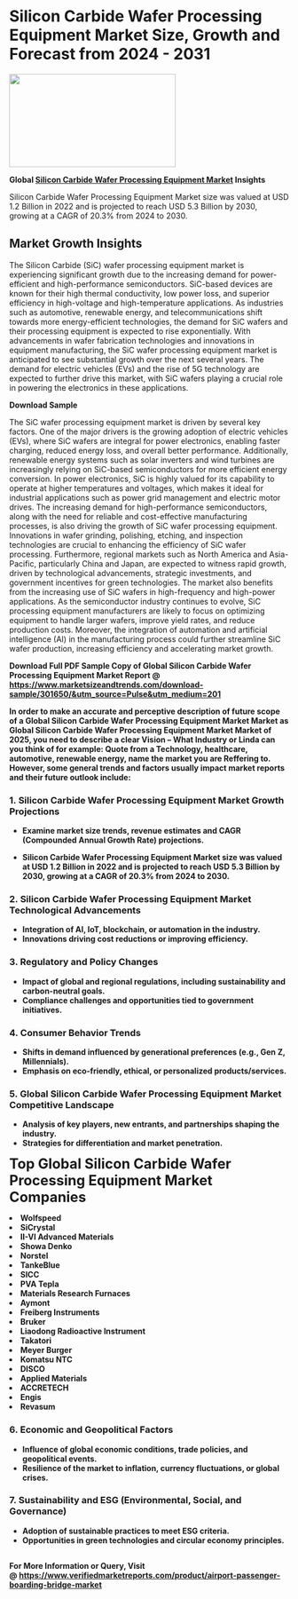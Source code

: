 <H1>Silicon Carbide Wafer Processing Equipment Market Size, Growth and Forecast from 2024 - 2031</H1><img class="aligncenter size-medium wp-image-584254" src="https://thirdeyenews.in/wp-content/uploads/2024/09/Global-Market-Research-300x168.jpeg" alt="" width="300" height="168" /><p><strong>Global&nbsp;<a href="https://www.marketsizeandtrends.com/download-sample/301650/&amp;utm_source=Pulse&amp;utm_medium=201">Silicon Carbide Wafer Processing Equipment Market</a> Insights</strong></p><p>Silicon Carbide Wafer Processing Equipment Market size was valued at USD 1.2 Billion in 2022 and is projected to reach USD 5.3 Billion by 2030, growing at a CAGR of 20.3% from 2024 to 2030.</p><p><h2>Market Growth Insights</h2> <p>The Silicon Carbide (SiC) wafer processing equipment market is experiencing significant growth due to the increasing demand for power-efficient and high-performance semiconductors. SiC-based devices are known for their high thermal conductivity, low power loss, and superior efficiency in high-voltage and high-temperature applications. As industries such as automotive, renewable energy, and telecommunications shift towards more energy-efficient technologies, the demand for SiC wafers and their processing equipment is expected to rise exponentially. With advancements in wafer fabrication technologies and innovations in equipment manufacturing, the SiC wafer processing equipment market is anticipated to see substantial growth over the next several years. The demand for electric vehicles (EVs) and the rise of 5G technology are expected to further drive this market, with SiC wafers playing a crucial role in powering the electronics in these applications.</p> <p><strong>Download Sample</strong></p> <p>The SiC wafer processing equipment market is driven by several key factors. One of the major drivers is the growing adoption of electric vehicles (EVs), where SiC wafers are integral for power electronics, enabling faster charging, reduced energy loss, and overall better performance. Additionally, renewable energy systems such as solar inverters and wind turbines are increasingly relying on SiC-based semiconductors for more efficient energy conversion. In power electronics, SiC is highly valued for its capability to operate at higher temperatures and voltages, which makes it ideal for industrial applications such as power grid management and electric motor drives. The increasing demand for high-performance semiconductors, along with the need for reliable and cost-effective manufacturing processes, is also driving the growth of SiC wafer processing equipment. Innovations in wafer grinding, polishing, etching, and inspection technologies are crucial to enhancing the efficiency of SiC wafer processing. Furthermore, regional markets such as North America and Asia-Pacific, particularly China and Japan, are expected to witness rapid growth, driven by technological advancements, strategic investments, and government incentives for green technologies. The market also benefits from the increasing use of SiC wafers in high-frequency and high-power applications. As the semiconductor industry continues to evolve, SiC processing equipment manufacturers are likely to focus on optimizing equipment to handle larger wafers, improve yield rates, and reduce production costs. Moreover, the integration of automation and artificial intelligence (AI) in the manufacturing process could further streamline SiC wafer production, increasing efficiency and accelerating market growth. <p><strong></p><p><span class=""><strong>Download Full PDF Sample Copy of Global Silicon Carbide Wafer Processing Equipment Market Report</strong> @ <a href="https://www.marketsizeandtrends.com/download-sample/301650/&amp;utm_source=Pulse&amp;utm_medium=201" target="_blank">https://www.marketsizeandtrends.com/download-sample/301650/&amp;utm_source=Pulse&amp;utm_medium=201</a></span></p><p>In order to make an accurate and perceptive description of future scope of a Global&nbsp;Silicon Carbide Wafer Processing Equipment Market Market as Global&nbsp;Silicon Carbide Wafer Processing Equipment Market Market of 2025, you need to describe a clear Vision &ndash; What Industry or Linda can you think of for example: Quote from a Technology, healthcare, automotive, renewable energy, name the market you are Reffering to. However, some general trends and factors usually impact market reports and their future outlook include:</p><h3>1.&nbsp;<strong>Silicon Carbide Wafer Processing Equipment Market Growth Projections</strong></h3><ul><li>Examine market size trends, revenue estimates and CAGR (Compounded Annual Growth Rate) projections.</li><li><p>Silicon Carbide Wafer Processing Equipment Market size was valued at USD 1.2 Billion in 2022 and is projected to reach USD 5.3 Billion by 2030, growing at a CAGR of 20.3% from 2024 to 2030.</p></li></ul><h3>2.&nbsp;<strong>Silicon Carbide Wafer Processing Equipment Market Technological Advancements</strong></h3><ul><li>Integration of AI, IoT, blockchain, or automation in the industry.</li><li>Innovations driving cost reductions or improving efficiency.</li></ul><h3>3.&nbsp;<strong>Regulatory and Policy Changes</strong></h3><ul><li>Impact of global and regional regulations, including sustainability and carbon-neutral goals.</li><li>Compliance challenges and opportunities tied to government initiatives.</li></ul><h3>4.&nbsp;<strong>Consumer Behavior Trends</strong></h3><ul><li>Shifts in demand influenced by generational preferences (e.g., Gen Z, Millennials).</li><li>Emphasis on eco-friendly, ethical, or personalized products/services.</li></ul><h3>5.&nbsp;<strong>Global Silicon Carbide Wafer Processing Equipment Market Competitive Landscape</strong></h3><ul><li>Analysis of key players, new entrants, and partnerships shaping the industry.</li><li>Strategies for differentiation and market penetration.</li></ul><p data-pm-slice="1 1 []"><span style="color: inherit; font-family: inherit; font-size: 25px;">Top Global Silicon Carbide Wafer Processing Equipment Market Companies</span></p><div class="" data-test-id=""><p><li>Wolfspeed</li><li> SiCrystal</li><li> II-VI Advanced Materials</li><li> Showa Denko</li><li> Norstel</li><li> TankeBlue</li><li> SICC</li><li> PVA Tepla</li><li> Materials Research Furnaces</li><li> Aymont</li><li> Freiberg Instruments</li><li> Bruker</li><li> Liaodong Radioactive Instrument</li><li> Takatori</li><li> Meyer Burger</li><li> Komatsu NTC</li><li> DISCO</li><li> Applied Materials</li><li> ACCRETECH</li><li> Engis</li><li> Revasum</li></p></div><h3>6.&nbsp;<strong>Economic and Geopolitical Factors</strong></h3><ul><li>Influence of global economic conditions, trade policies, and geopolitical events.</li><li>Resilience of the market to inflation, currency fluctuations, or global crises.</li></ul><h3>7.&nbsp;<strong>Sustainability and ESG (Environmental, Social, and Governance)</strong></h3><ul><li>Adoption of sustainable practices to meet ESG criteria.</li><li>Opportunities in green technologies and circular economy principles.</li></ul><h2><strong style="font-size: 14px;">For More Information or Query, Visit @&nbsp;</strong><a style="background-color: #ffffff; font-size: 14px;" href="https://www.marketsizeandtrends.com/report/silicon-carbide-wafer-processing-equipment-market/" target="_blank">https://www.verifiedmarketreports.com/product/airport-passenger-boarding-bridge-market</a></h2>
